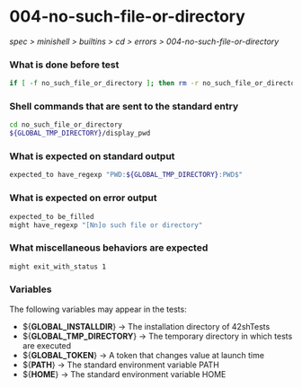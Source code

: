 # 004-no-such-file-or-directory

*spec > minishell > builtins > cd > errors > 004-no-such-file-or-directory*

### What is done before test

```bash
if [ -f no_such_file_or_directory ]; then rm -r no_such_file_or_directory; fi
```

### Shell commands that are sent to the standard entry

```bash
cd no_such_file_or_directory
${GLOBAL_TMP_DIRECTORY}/display_pwd

```

### What is expected on standard output

```bash
expected_to have_regexp "PWD:${GLOBAL_TMP_DIRECTORY}:PWD$"
```

### What is expected on error output

```bash
expected_to be_filled
might have_regexp "[Nn]o such file or directory"
```

### What miscellaneous behaviors are expected

```bash
might exit_with_status 1
```

### Variables

The following variables may appear in the tests:

* ${**GLOBAL_INSTALLDIR**} -> The installation directory of 42shTests
* ${**GLOBAL_TMP_DIRECTORY**} -> The temporary directory in which tests are executed
* ${**GLOBAL_TOKEN**} -> A token that changes value at launch time
* ${**PATH**} -> The standard environment variable PATH
* ${**HOME**} -> The standard environment variable HOME
